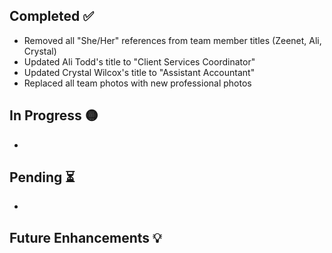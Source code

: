 ## Completed ✅
- Removed all "She/Her" references from team member titles (Zeenet, Ali, Crystal)
- Updated Ali Todd's title to "Client Services Coordinator"
- Updated Crystal Wilcox's title to "Assistant Accountant"
- Replaced all team photos with new professional photos

## In Progress 🟡
-

## Pending ⏳
-

## Future Enhancements 💡 